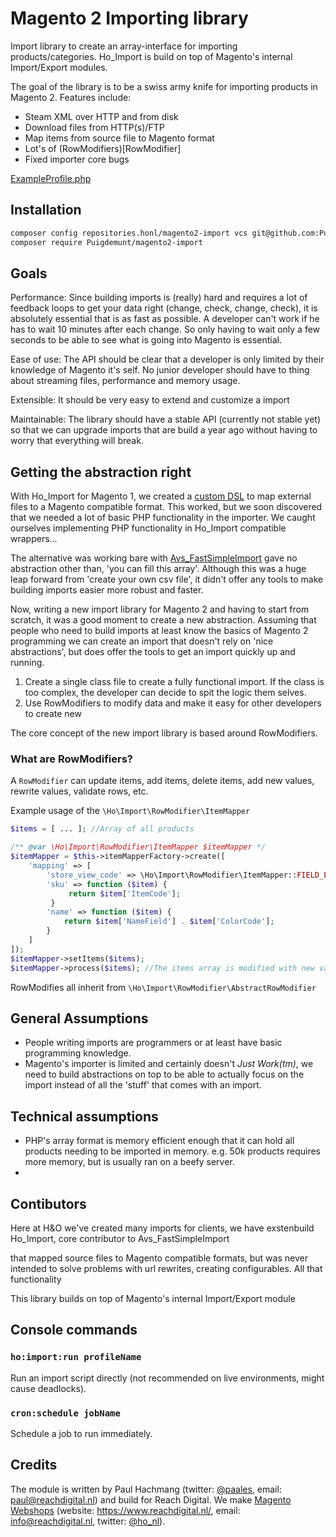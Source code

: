 # Magento 2 Importing library

Import library to create an array-interface for importing products/categories. Ho_Import is build on top
of Magento's internal Import/Export modules.

The goal of the library is to be a swiss army knife for importing products in Magento 2. Features include:

- Steam XML over HTTP and from disk
- Download files from HTTP(s)/FTP
- Map items from source file to Magento format
- Lot's of (RowModifiers)[RowModifier]
- Fixed importer core bugs

[ExampleProfile.php](src/docs/examples/basic/ExampleProfile.php)

## Installation

```BASH
composer config repositories.honl/magento2-import vcs git@github.com:Puigdemunt/magento2-Ho_Import.git
composer require Puigdemunt/magento2-import
```

## Goals
Performance: Since building imports is (really) hard and requires a lot of feedback loops to get your data right (change, check, change, check), it is absolutely essential that is as fast as possible. A developer can't work if he has to wait 10 minutes after each change. So only having to wait only a few seconds to be able to see what is going into Magento is essential.

Ease of use: The API should be clear that a developer is only limited by their knowledge of Magento it's self. No junior developer should have to thing about streaming files, performance and memory usage.

Extensible: It should be very easy to extend and customize a import

Maintainable: The library should have a stable API (currently not stable yet) so that we can upgrade imports that are build a year ago without having to worry that everything will break.


## Getting the abstraction right
With Ho_Import for Magento 1, we created a [custom DSL](https://github.com/ho-nl/magento1-Ho_Import/blob/master/docs/imports/product_multiple_sources.xml#L39-L209) to map external files to a Magento compatible format. This worked, but we soon discovered that we needed a lot of basic PHP functionality in the importer. We caught ourselves implementing PHP functionality in Ho_Import compatible wrappers...

The alternative was working bare with [Avs_FastSimpleImport](https://github.com/avstudnitz/AvS_FastSimpleImport) gave no abstraction other than, 'you can fill this array'. Although this was a huge leap forward from 'create your own csv file', it didn't offer any tools to make building imports easier more robust and faster.

Now, writing a new import library for Magento 2 and having to start from scratch, it was a good moment to create a new abstraction. Assuming that people who need to build imports at least know the basics of Magento 2 programming we can create an import that doesn't rely on 'nice abstractions', but does offer the tools to get an import quickly up and running.

1. Create a single class file to create a fully functional import. If the class is too complex, the developer can decide to spit the logic them selves.
2. Use RowModifiers to modify data and make it easy for other developers to create new

The core concept of the new import library is based around RowModifiers.

### What are RowModifiers?
A `RowModifier` can update items, add items, delete items, add new values, rewrite values, validate rows, etc.

Example usage of the `\Ho\Import\RowModifier\ItemMapper`

```PHP
$items = [ ... ]; //Array of all products

/** @var \Ho\Import\RowModifier\ItemMapper $itemMapper */
$itemMapper = $this->itemMapperFactory->create([
    'mapping' => [
        'store_view_code' => \Ho\Import\RowModifier\ItemMapper::FIELD_EMPTY,
        'sku' => function ($item) {
             return $item['ItemCode'];
         }
        'name' => function ($item) {
            return $item['NameField'] . $item['ColorCode'];
        }
    ]
]);
$itemMapper->setItems($items);
$itemMapper->process($items); //The items array is modified with new values.
```


RowModifies all inherit from `\Ho\Import\RowModifier\AbstractRowModifier`



## General Assumptions

- People writing imports are programmers or at least have basic programming knowledge.
- Magento's importer is limited and certainly doesn't *Just Work(tm)*, we need to build abstractions on top to be able to actually focus on the import instead of all the 'stuff' that comes with an import.

## Technical assumptions
- PHP's array format is memory efficient enough that it can hold all products needing to be imported in memory. e.g. 50k products requires more memory, but is usually ran on a beefy server.
-



## Contibutors

Here at H&O we've created many imports for clients, we have exstenbuild Ho_Import, core contributor to Avs_FastSimpleImport



that mapped source files to Magento compatible formats, but was never
intended to solve problems with url rewrites, creating configurables. All that functionality


This library builds on top of Magento's internal Import/Export module

## Console commands

### `ho:import:run profileName`

Run an import script directly (not recommended on live environments, might cause deadlocks).

### `cron:schedule jobName`

Schedule a job to run immediately.


## Credits	
The module is written by Paul Hachmang (twitter: [@paales](https://twitter.com/paales), email: paul@reachdigital.nl) and build for Reach Digital. We make [Magento Webshops](https://www.reachdigital.nl/) (website: <https://www.reachdigital.nl/>, email: <info@reachdigital.nl>, twitter: [@ho_nl](https://twitter.com/ho_nl)).
